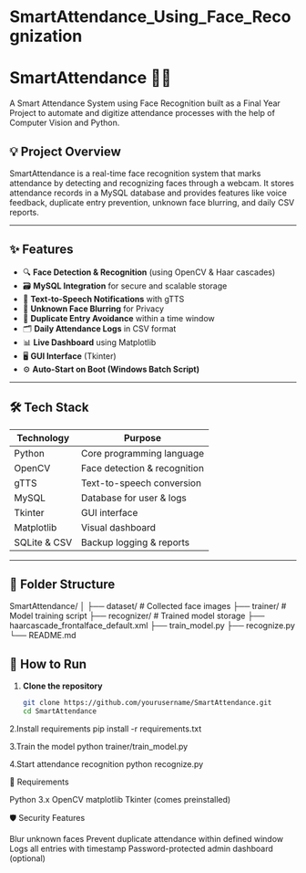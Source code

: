 # SmartAttendance_Using_Face_Recognization

# SmartAttendance 📸🧠
A Smart Attendance System using Face Recognition built as a Final Year Project to automate and digitize attendance processes with the help of Computer Vision and Python.

## 💡 Project Overview
SmartAttendance is a real-time face recognition system that marks attendance by detecting and recognizing faces through a webcam. It stores attendance records in a MySQL database and provides features like voice feedback, duplicate entry prevention, unknown face blurring, and daily CSV reports.

---

## ✨ Features

- 🔍 **Face Detection & Recognition** (using OpenCV & Haar cascades)
- 🗃️ **MySQL Integration** for secure and scalable storage
- 📢 **Text-to-Speech Notifications** with gTTS
- 📸 **Unknown Face Blurring** for Privacy
- 🔄 **Duplicate Entry Avoidance** within a time window
- 🗂️ **Daily Attendance Logs** in CSV format
- 📊 **Live Dashboard** using Matplotlib
- 🖥️ **GUI Interface** (Tkinter)
- ⚙️ **Auto-Start on Boot (Windows Batch Script)**

---

## 🛠️ Tech Stack

| Technology        | Purpose                         |
|------------------|---------------------------------|
| Python           | Core programming language       |
| OpenCV           | Face detection & recognition    |
| gTTS             | Text-to-speech conversion       |
| MySQL            | Database for user & logs        |
| Tkinter          | GUI interface                   |
| Matplotlib       | Visual dashboard                |
| SQLite & CSV     | Backup logging & reports        |

---

## 📂 Folder Structure

SmartAttendance/
│
├── dataset/       # Collected face images
├── trainer/       # Model training script
├── recognizer/    # Trained model storage
├── haarcascade_frontalface_default.xml
├── train_model.py
├── recognize.py
└── README.md

## 🚀 How to Run

1. **Clone the repository**
   ```bash
   git clone https://github.com/yourusername/SmartAttendance.git
   cd SmartAttendance

2.Install requirements
pip install -r requirements.txt   

3.Train the model
python trainer/train_model.py

4.Start attendance recognition
python recognize.py

📝 Requirements

Python 3.x
OpenCV
matplotlib
Tkinter (comes preinstalled)

🛡️ Security Features

Blur unknown faces
Prevent duplicate attendance within defined window
Logs all entries with timestamp
Password-protected admin dashboard (optional)

